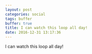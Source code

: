 ```yaml
---
layout: post
categories: social
tags: buffer
buffer: true
title: I can watch this loop all day!
date: 2016-12-31 13:17:36
---
```

I can watch this loop all day!
